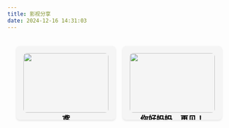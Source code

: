 ```yaml
---
title: 影视分享
date: 2024-12-16 14:31:03
---
```


<div class="link-card-container">
   <div class="link-card">
    <a href="https://movie.douban.com/subject/35344103/" target="_blank">
      <div class="link-card-cover">
      <img src="https://encrypted-tbn1.gstatic.com/images?q=tbn:ANd9GcRquuFSc-PfnIpz2Az-Hz89LvZdmtFtsJpToiv-a-_EJG1B8fW1" style="width: 100%; height: auto; border-radius: 8px;">
      </div>
    </a>
      <div class="link-card-title" style="color: black;">鸢</div>
      <div class="link-card-description">该片改编自重松清的同名小说《鸢》，讲述了主人公市川安男在妻子去世后，在同伴们的帮助下抚养儿子长大的故事。</div>
  </div>

  <div class="link-card">
    <a href="https://movie.douban.com/subject/34858567/" target="_blank">
      <div class="link-card-cover">
      <img src="https://upload.wikimedia.org/wikipedia/zh/1/11/Hi_Bye_Mama.png" style="width: 100%; height: auto; border-radius: 8px;">
      </div>
    </a>
      <div class="link-card-title" style="color: black;">你好妈妈，再见！</div>
      <div class="link-card-description">该剧讲述了已成鬼魂的女子获得新生机会，可以回到人世49天，再度出现于再婚的丈夫和幼女面前的暖心离别故事。</div>
  </div>

    
  <!-- <div class="link-card">
    <a href="https" target="_blank">
      <div class="link-card-title">模版</div>
      <div class="link-card-description">模版</div>
    </a>
  </div> -->

</div>

<style>
.link-card-container {
  display: grid;
  grid-template-columns: repeat(auto-fill, minmax(200px, 1fr));
  gap: 16px;
  padding: 20px;
}

.link-card {
  background-color: #f5f5f5;
  border-radius: 8px;
  box-shadow: 0 2px 4px rgba(0, 0, 0, 0.1);
  overflow: hidden;
  text-align: center;
  padding: 16px;
}

.link-card a {
  display: block;
  text-decoration: none;
  color: #333;
}

.link-card-title {
  font-size: 18px;
  font-weight: bold;
  margin-bottom: 8px;
}

.link-card-description {
  font-size: 14px;
  color: #777;
}
</style>
